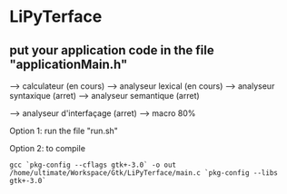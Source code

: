 # LiPyTerface

## put your application code in the file "applicationMain.h" 

--> calculateur (en cours)
--> analyseur lexical (en cours)
--> analyseur syntaxique (arret)
--> analyseur semantique (arret)

--> analyseur d'interfaçage (arret)
--> macro 80%



Option 1:
run  the file "run.sh"



Option 2:
to compile

```
gcc `pkg-config --cflags gtk+-3.0` -o out /home/ultimate/Workspace/Gtk/LiPyTerface/main.c `pkg-config --libs gtk+-3.0`
```



